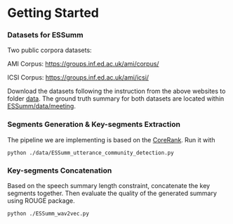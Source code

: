 # Getting Started

### Datasets for ESSumm

Two public corpora datasets: 

AMI Corpus: https://groups.inf.ed.ac.uk/ami/corpus/

ICSI Corpus: https://groups.inf.ed.ac.uk/ami/icsi/

Download the datasets following the instruction from the above websites to folder [data](https://github.com/HenryJunW/ESSumm/tree/main/data). The ground truth summary for both datasets are located within [ESSumm/data/meeting](https://github.com/HenryJunW/ESSumm/tree/main/data/meeting/).

### Segments Generation & Key-segments Extraction

The pipeline we are implementing is based on the [CoreRank](https://github.com/bearblog/CoreRank). Run it with

``` 
python ./data/ESSumm_utterance_community_detection.py
```

### Key-segments Concatenation

Based on the speech summary length constraint, concatenate the key segments together. Then evaluate the quality of the generated summary using ROUGE package.
``` 
python ./ESSumm_wav2vec.py
```